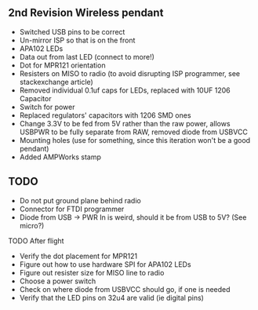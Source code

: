 2nd Revision Wireless pendant
-----------------------------

* Switched USB pins to be correct
* Un-mirror ISP so that is on the front
* APA102 LEDs
* Data out from last LED (connect to more!)
* Dot for MPR121 orientation
* Resisters on MISO to radio (to avoid disrupting ISP programmer, see stackexchange article)
* Removed individual 0.1uf caps for LEDs, replaced with 10UF 1206 Capacitor
* Switch for power
* Replaced regulators' capacitors with 1206 SMD ones
* Change 3.3V to be fed from 5V rather than the raw power, allows USBPWR to be fully separate from RAW, removed diode from USBVCC
* Mounting holes (use for something, since this iteration won't be a good pendant)
* Added AMPWorks stamp

TODO
----
* Do not put ground plane behind radio
* Connector for FTDI programmer
* Diode from USB -> PWR In is weird, should it be from USB to 5V? (See micro?)

TODO After flight
* Verify the dot placement for MPR121
* Figure out how to use hardware SPI for APA102 LEDs
* Figure out resister size for MISO line to radio
* Choose a power switch
* Check on where diode from USBVCC should go, if one is needed
* Verify that the LED pins on 32u4 are valid (ie digital pins)
